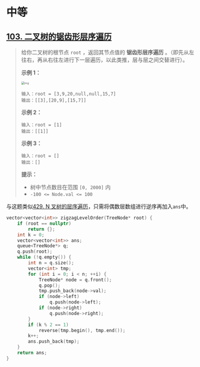 # 中等

## [103. 二叉树的锯齿形层序遍历](https://leetcode.cn/problems/binary-tree-zigzag-level-order-traversal/)

> 给你二叉树的根节点 `root` ，返回其节点值的 **锯齿形层序遍历** 。（即先从左往右，再从右往左进行下一层遍历，以此类推，层与层之间交替进行）。
>
> 
>
> **示例 1：**
>
> <img src="https://assets.leetcode.com/uploads/2021/02/19/tree1.jpg" alt="img" style="zoom:50%;" />
>
> ```
> 输入：root = [3,9,20,null,null,15,7]
> 输出：[[3],[20,9],[15,7]]
> ```
>
> **示例 2：**
>
> ```
> 输入：root = [1]
> 输出：[[1]]
> ```
>
> **示例 3：**
>
> ```
> 输入：root = []
> 输出：[]
> ```
>
> 
>
> **提示：**
>
> - 树中节点数目在范围 `[0, 2000]` 内
> - `-100 <= Node.val <= 100`

与这题类似[429. N 叉树的层序遍历](https://leetcode.cn/problems/n-ary-tree-level-order-traversal/)，只需将偶数层数组进行逆序再加入`ans`中。

```cpp
vector<vector<int>> zigzagLevelOrder(TreeNode* root) {
    if (root == nullptr)
        return {};
    int k = 0;
    vector<vector<int>> ans;
    queue<TreeNode*> q;
    q.push(root);
    while (!q.empty()) {
        int n = q.size();
        vector<int> tmp;
        for (int i = 0; i < n; ++i) {
            TreeNode* node = q.front();
            q.pop();
            tmp.push_back(node->val);
            if (node->left)
                q.push(node->left);
            if (node->right)
                q.push(node->right);
        }
        if (k % 2 == 1)
            reverse(tmp.begin(), tmp.end());
        k++;
        ans.push_back(tmp);
    }
    return ans;
}
```
